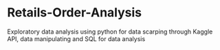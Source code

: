 # Retails-Order-Analysis
Exploratory data analysis using python for data scarping through Kaggle API, data manipulating and SQL for data analysis
